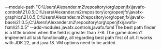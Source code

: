 --module-path "C:\Users\Alexander\.m2\repository\org\openjfx\javafx-controls\21.0.5;C:\Users\Alexander\.m2\repository\org\openjfx\javafx-graphics\21.0.5;C:\Users\Alexander\.m2\repository\org\openjfx\javafx-base\21.0.5;C:\Users\Alexander\.m2\repository\org\openjfx\javafx-fxml\21.0.5" --add-modules javafx.controls,javafx.fxml
The best path finder is a little broken when the field is greater than 7-8.
The game doesn't implement all task functionality, all regarding best path first of all.
It works with JDK 22, and java 18. VM options need to be added.